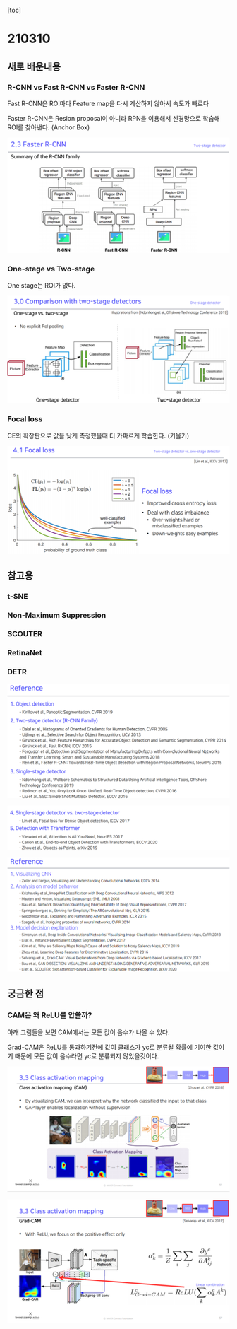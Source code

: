 [toc]

# 210310

## 새로 배운내용

### R-CNN vs Fast R-CNN vs Faster R-CNN

Fast R-CNN은 ROI마다 Feature map을 다시 계산하지 않아서 속도가 빠르다

Faster R-CNN은 Resion proposal이 아니라 RPN을 이용해서 신경망으로 학습해 ROI를 찾아낸다. (Anchor Box)

![image-20210310152700105](images/image-20210310152700105.png)

### One-stage vs Two-stage

One stage는 ROI가 없다.

![image-20210310173359546](images/image-20210310173359546.png)

### Focal loss

 CE의 확장판으로 값을 낮게 측정했을때 더 가파르게 학습한다. (기울기)

![image-20210310173303001](images/image-20210310173303001.png)

## 참고용

### t-SNE

### Non-Maximum Suppression

### SCOUTER

### RetinaNet

### DETR



![image-20210310165710253](images/image-20210310165710253.png)

![image-20210310165718473](images/image-20210310165718473.png)

![image-20210310165659278](images/image-20210310165659278.png)

## 궁금한 점

### CAM은 왜 ReLU를 안쓸까?

아래 그림들을 보면 CAM에서는 모든 값이 음수가 나올 수 있다.

Grad-CAM은 ReLU를 통과하기전에 값이 클래스가 yc로 분류될 확률에 기여한 값이기 때문에 모든 값이 음수라면 yc로 분류되지 않았을것이다.

![image-20210310165224189](images/image-20210310165224189.png)

![image-20210310165301943](images/image-20210310165301943.png)